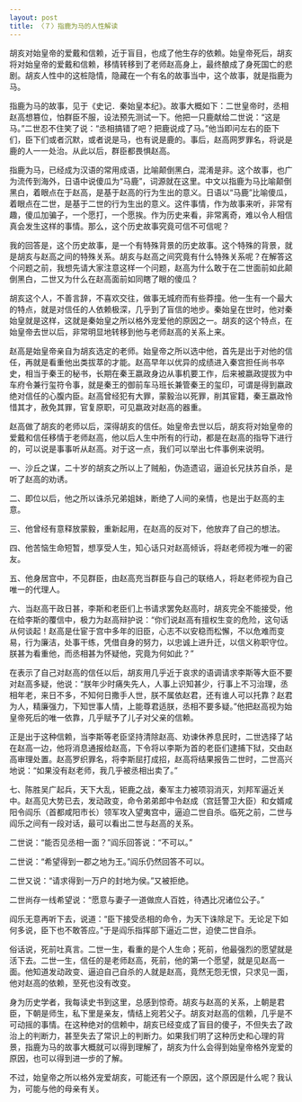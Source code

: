 ```yaml
---
layout: post
title: 〈７〉指鹿为马的人性解读
---
```

胡亥对始皇帝的爱戴和信赖，近于盲目，也成了他生存的依赖。始皇帝死后，胡亥将对始皇帝的爱戴和信赖，移情转移到了老师赵高身上，最终酿成了身死国亡的悲剧。胡亥人性中的这桩隐情，隐藏在一个有名的故事当中，这个故事，就是指鹿为马。

指鹿为马的故事，见于《史记．秦始皇本纪》。故事大概如下：二世皇帝时，丞相赵高想篡位，怕群臣不服，设法预先测试一下。他把一只鹿献给二世说：“这是马。”二世忍不住笑了说：“丞相搞错了吧？把鹿说成了马。”他当即问左右的臣下们，臣下们或者沉默，或者说是马，也有说是鹿的。事后，赵高网罗罪名，将说是鹿的人一一处治。从此以后，群臣都畏惧赵高。

指鹿为马，已经成为汉语的常用成语，比喻颠倒黑白，混淆是非。这个故事，也广为流传到海外，日语中说傻瓜为“马鹿”，词源就在这里。中文以指鹿为马比喻颠倒黑白，着眼点在于赵高，是基于赵高的行为生出的意义。日语以“马鹿”比喻傻瓜，着眼点在二世，是基于二世的行为生出的意义。这件事情，作为故事来听，非常有趣，傻瓜加骗子，一个愿打，一个愿挨。作为历史来看，非常离奇，难以令人相信真会发生这样的事情。那么，这个历史故事究竟可信不可信呢？

我的回答是，这个历史故事，是一个有特殊背景的历史故事。这个特殊的背景，就是胡亥与赵高之间的特殊关系。胡亥与赵高之间究竟有什么特殊关系呢？在解答这个问题之前，我想先请大家注意这样一个问题，赵高为什么敢于在二世面前如此颠倒黑白，二世又为什么在赵高面前如同瞎了眼的傻瓜？

胡亥这个人，不善言辞，不喜欢交往，做事无城府而有些莽撞。他一生有一个最大的特点，就是对信任的人依赖极深，几乎到了盲信的地步。秦始皇在世时，他对秦始皇就是这样，这就是秦始皇之所以格外宠爱他的原因之一。胡亥的这个特点，在始皇帝去世以后，非常明显地转移到他与老师赵高的关系上来。

赵高是始皇帝亲自为胡亥选定的老师。始皇帝之所以选中他，首先是出于对他的信任，再就是看重他出类拔萃的才能。赵高早年以优异的成绩进入秦宫担任尚书卒史，相当于秦王的秘书，长期在秦王嬴政身边从事机要工作，后来被嬴政提拔为中车府令兼行玺符令事，就是秦王的御前车马班长兼管秦王的玺印，可谓是得到嬴政绝对信任的心腹内臣。赵高曾经犯有大罪，蒙毅治以死罪，削其宦籍，秦王嬴政怜惜其才，赦免其罪，官复原职，可见嬴政对赵高的器重。

赵高做了胡亥的老师以后，深得胡亥的信任。始皇帝去世以后，胡亥将对始皇帝的爱戴和信任移情于老师赵高，他以后人生中所有的行动，都是在赵高的指导下进行的，可以说是事事听从赵高。对于这一点，我们可以举出七件事例来说明。

一、沙丘之谋，二十岁的胡亥之所以上了贼船，伪造遗诏，逼迫长兄扶苏自杀，是听了赵高的劝诱。

二、即位以后，他之所以诛杀兄弟姐妹，断绝了人间的亲情，也是出于赵高的主意。

三、他曾经有意释放蒙毅，重新起用，在赵高的反对下，他放弃了自己的想法。

四、他苦恼生命短暂，想享受人生，知心话只对赵高倾诉，将赵老师视为唯一的密友。

五、他身居宫中，不见群臣，由赵高充当群臣与自己的联络人，将赵老师视为自己唯一的代理人。

六、当赵高干政日甚，李斯和老臣们上书请求罢免赵高时，胡亥完全不能接受，他在给李斯的覆信中，极力为赵高辩护说：“你们说赵高有擅权生变的危险，这句话从何谈起！赵高是仕宦于宫中多年的旧臣，心志不以安稳而松懈，不以危难而变易，行为廉洁，处事干练，凭借自身的努力，以忠诚上进升迁，以信义称职守位。朕甚为看重他，而丞相甚为怀疑他，究竟为何如此？”

在表示了自己对赵高的信任以后，胡亥用几乎近于哀求的语调请求李斯等大臣不要对赵高多疑，他说：“朕年少时痛失先人，人事上识知甚少，行事上不习治理，丞相年老，来日不多，不知何日撒手人世，朕不属依赵君，还有谁人可以托靠？赵君为人，精廉强力，下知世事人情，上能尊君适朕，丞相不要多疑。”他把赵高视为始皇帝死后的唯一依靠，几乎赋予了儿子对父亲的信赖。

正是出于这种信赖，当李斯等老臣坚持清除赵高、劝谏休养息民时，二世选择了站在赵高一边，他将消息通报给赵高，下令将以李斯为首的老臣们逮捕下狱，交由赵高审理处置。赵高罗织罪名，将李斯屈打成招，赵高将结果报告二世时，二世高兴地说：“如果没有赵老师，我几乎被丞相出卖了。”

七、陈胜吴广起兵，天下大乱，钜鹿之战，秦军主力被项羽消灭，刘邦军逼近关中。赵高见大势已去，发动政变，命令弟弟郎中令赵成（宫廷警卫大臣）和女婿咸阳令阎乐（首都咸阳市长）领军攻入望夷宫中，逼迫二世自杀。临死之前，二世与阎乐之间有一段对话，最可以看出二世与赵高的关系。

二世说：“能否见丞相一面？”阎乐回答说：“不可以。”

二世说：“希望得到一郡之地为王。”阎乐仍然回答不可以。

二世又说：“请求得到一万户的封地为侯。”又被拒绝。

二世尚存一线希望说：“愿意与妻子一道做庶人百姓，待遇比况诸位公子。”

阎乐无意再听下去，说道：“臣下接受丞相的命令，为天下诛除足下。无论足下如何多说，臣下也不敢答应。”于是阎乐指挥部下逼近二世，迫使二世自杀。

俗话说，死前吐真言。二世一生，看重的是个人生命；死前，他最强烈的愿望就是活下去。二世一生，信任的是老师赵高，死前，他的第一个愿望，就是见赵高一面。他知道发动政变、逼迫自己自杀的人就是赵高，竟然无怨无恨，只求见一面，他对赵高的依赖，至死也没有改变。

身为历史学者，我每读史书到这里，总感到惊奇。胡亥与赵高的关系，上朝是君臣，下朝是师生，私下里是亲友，情结上宛若父子。胡亥对赵高的信赖，几乎是不可动摇的事情。在这种绝对的信赖中，胡亥已经变成了盲目的傻子，不但失去了政治上的判断力，甚至失去了常识上的判断力。如果我们明了这种历史和心理的背景，指鹿为马的故事大概就可以得到理解了，胡亥为什么会得到始皇帝格外宠爱的原因，也可以得到进一步的了解。

不过，始皇帝之所以格外宠爱胡亥，可能还有一个原因，这个原因是什么呢？我认为，可能与他的母亲有关。

